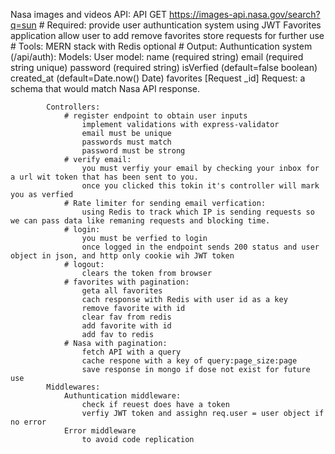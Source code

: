 Nasa images and videos API:
    API  GET https://images-api.nasa.gov/search?q=sun
    # Required:
        provide user authuntication system using JWT
        Favorites application allow user to add remove favorites
        store requests for further use
    # Tools:
        MERN stack with Redis optional
    # Output:
        Authuntication system (/api/auth):
            Models:
                User model:
                    name (required string)
                    email (required string unique)
                    password (required string)
                    isVerfied (default=false boolean)
                    created_at (default=Date.now() Date)
                    favorites [Request _id]
                Request: a schema that would match Nasa API response.

            Controllers:
                # register endpoint to obtain user inputs
                    implement validations with express-validator
                    email must be unique
                    passwords must match
                    password must be strong
                # verify email: 
                    you must verfiy your email by checking your inbox for a url wit token that has been sent to you.
                    once you clicked this tokin it's controller will mark you as verfied
                # Rate limiter for sending email verfication:
                    using Redis to track which IP is sending requests so we can pass data like remaning requests and blocking time. 
                # login:
                    you must be verfied to login
                    once logged in the endpoint sends 200 status and user object in json, and http only cookie wih JWT token
                # logout: 
                    clears the token from browser
                # favorites with pagination:
                    geta all favorites 
                    cach response with Redis with user id as a key
                    remove favorite with id
                    clear fav from redis
                    add favorite with id
                    add fav to redis
                # Nasa with pagination:
                    fetch API with a query
                    cache respone with a key of query:page_size:page
                    save response in mongo if dose not exist for future use
            Middlewares:
                Authuntication middleware:
                    check if reuest does have a token 
                    verfiy JWT token and assighn req.user = user object if no error 
                Error middleware
                    to avoid code replication
